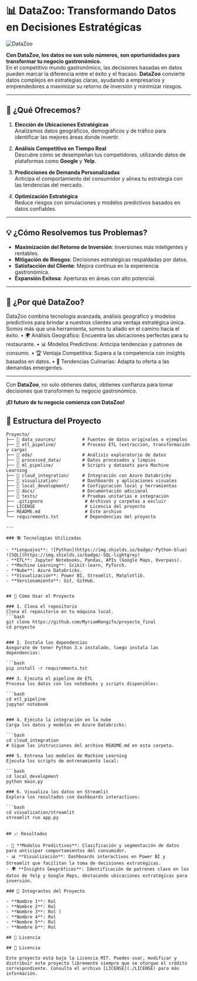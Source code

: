 

# 📊 DataZoo: Transformando Datos en Decisiones Estratégicas

![DataZoo](./datazoo.png)

**Con DataZoo, los datos no son solo números, son oportunidades para transformar tu negocio gastronómico.**  
En el competitivo mundo gastronómico, las decisiones basadas en datos pueden marcar la diferencia entre el éxito y el fracaso. **DataZoo** convierte datos complejos en estrategias claras, ayudando a empresarios y emprendedores a maximizar su retorno de inversión y minimizar riesgos.

---

## 🚀 ¿Qué Ofrecemos?

1. **Elección de Ubicaciones Estratégicas**  
   Analizamos datos geográficos, demográficos y de tráfico para identificar las mejores áreas donde invertir.  

2. **Análisis Competitivo en Tiempo Real**  
   Descubre cómo se desempeñan tus competidores, utilizando datos de plataformas como **Google** y **Yelp**.  

3. **Predicciones de Demanda Personalizadas**  
   Anticipa el comportamiento del consumidor y alinea tu estrategia con las tendencias del mercado.  

4. **Optimización Estratégica**  
   Reduce riesgos con simulaciones y modelos predictivos basados en datos confiables.

---

## 💡 ¿Cómo Resolvemos tus Problemas?

- **Maximización del Retorno de Inversión**: Inversiones más inteligentes y rentables.  
- **Mitigación de Riesgos**: Decisiones estratégicas respaldadas por datos.  
- **Satisfacción del Cliente**: Mejora continua en la experiencia gastronómica.  
- **Expansión Exitosa**: Aperturas en áreas con alto potencial.

---

## 🌟 ¿Por qué DataZoo?

DataZoo combina tecnología avanzada, análisis geográfico y modelos predictivos para brindar a nuestros clientes una ventaja estratégica única. Somos más que una herramienta, somos tu aliado en el camino hacia el éxito.
•	🌍 Análisis Geográfico: Encuentra las ubicaciones perfectas para tu restaurante.
•	📊 Modelos Predictivos: Anticipa tendencias y patrones de consumo.
•	🏆 Ventaja Competitiva: Supera a la competencia con insights basados en datos.
•	🍴 Tendencias Culinarias: Adapta tu oferta a las demandas emergentes.


---

Con **DataZoo**, no solo obtienes datos, obtienes confianza para tomar decisiones que transformen tu negocio gastronómico.  

**¡El futuro de tu negocio comienza con DataZoo!**

## 📂 Estructura del Proyecto

```plaintext
Proyecto/
├── 📁 data_sources/          # Fuentes de datos originales o ejemplos
├── 📁 etl_pipeline/          # Proceso ETL (extracción, transformación y carga)
├── 📁 eda/                   # Análisis exploratorio de datos
├── 📁 processed_data/        # Datos procesados y limpios
├── 📁 ml_pipeline/           # Scripts y datasets para Machine Learning
├── 📁 cloud_integration/     # Integración con Azure Databricks
├── 📁 visualization/         # Dashboards y aplicaciones visuales
├── 📁 local_development/     # Configuración local y herramientas
├── 📁 docs/                  # Documentación adicional
├── 📁 tests/                 # Pruebas unitarias e integración
├── .gitignore                # Archivos y carpetas a excluir
├── LICENSE                   # Licencia del proyecto
├── README.md                 # Este archivo
└── requirements.txt          # Dependencias del proyecto

---

### 🛠️ Tecnologías Utilizadas

- **Lenguajes**: ![Python](https://img.shields.io/badge/-Python-blue) ![SQL](https://img.shields.io/badge/-SQL-lightgrey)  
- **ETL**: Jupyter Notebooks, Pandas, APIs (Google Maps, Overpass).  
- **Machine Learning**: Scikit-learn, PyTorch.  
- **Nube**: Azure Databricks.  
- **Visualización**: Power BI, Streamlit, Matplotlib.  
- **Versionamiento**: Git, GitHub.


## 🚀 Cómo Usar el Proyecto

### 1. Clona el repositorio
Clona el repositorio en tu máquina local.
```bash
git clone https://github.com/MyriamRengifo/proyecto_final
cd proyecto


### 2. Instala las dependencias
Asegúrate de tener Python 3.x instalado, luego instala las dependencias:

```bash
pip install -r requirements.txt

### 3. Ejecuta el pipeline de ETL
Procesa los datos con los notebooks y scripts disponibles:

```bash
cd etl_pipeline
jupyter notebook


### 4. Ejecuta la integración en la nube
Carga los datos y modelos en Azure Databricks:

```bash
cd cloud_integration
# Sigue las instrucciones del archivo README.md en esta carpeta.

### 5. Entrena los modelos de Machine Learning
Ejecuta los scripts de entrenamiento local:

```bash
cd local_development
python main.py

### 6. Visualiza los datos en Streamlit
Explora los resultados con dashboards interactivos:

```bash
cd visualization/streamlit
streamlit run app.py


## 📈 Resultados

- 🚀 **Modelos Predictivos**: Clasificación y segmentación de datos para anticipar comportamientos del consumidor.  
- 📊 **Visualización**: Dashboards interactivos en Power BI y Streamlit que facilitan la toma de decisiones estratégicas.  
- 🌍 **Insights Geográficos**: Identificación de patrones clave en los datos de Yelp y Google Maps, destacando ubicaciones estratégicas para inversión.  

### 👥 Integrantes del Proyecto

- **Nombre 1**: Rol 
- **Nombre 2**: Rol   
- **Nombre 3**: Rol )  
- **Nombre 4**: Rol  
- **Nombre 5**: Rol  
- **Nombre 6**: Rol  

## 📝 Licencia

## 📝 Licencia

Este proyecto está bajo la Licencia MIT. Puedes usar, modificar y distribuir este proyecto libremente siempre que se otorgue el crédito correspondiente. Consulta el archivo [LICENSE](./LICENSE) para más información.

